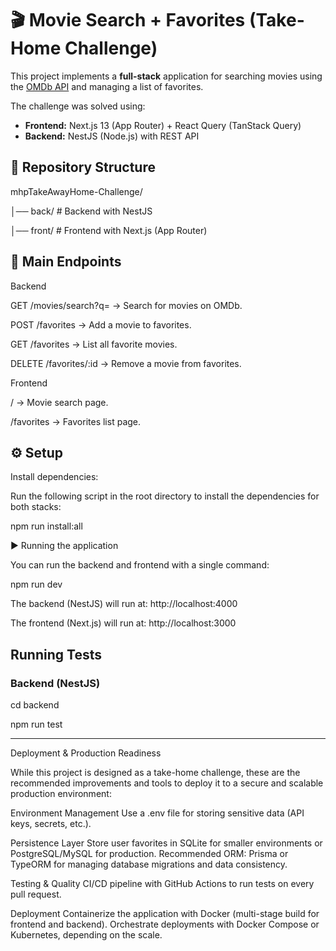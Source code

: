 # 🎬 Movie Search + Favorites (Take-Home Challenge)

This project implements a **full-stack** application for searching movies using the [OMDb API](https://www.omdbapi.com/) and managing a list of favorites.

The challenge was solved using:

- **Frontend:** Next.js 13 (App Router) + React Query (TanStack Query)
- **Backend:** NestJS (Node.js) with REST API


## 📂 Repository Structure

mhpTakeAwayHome-Challenge/

│── back/ # Backend with NestJS

│── front/ # Frontend with Next.js (App Router)


## 📌 Main Endpoints

Backend

GET /movies/search?q=<query> → Search for movies on OMDb.

POST /favorites → Add a movie to favorites.

GET /favorites → List all favorite movies.

DELETE /favorites/:id → Remove a movie from favorites.


Frontend

/ → Movie search page.

/favorites → Favorites list page.


## ⚙️ Setup

Install dependencies:

Run the following script in the root directory to install the dependencies for both stacks:

npm run install:all


▶️ Running the application

You can run the backend and frontend with a single command:

npm run dev


The backend (NestJS) will run at: http://localhost:4000

The frontend (Next.js) will run at: http://localhost:3000


## Running Tests

### Backend (NestJS)

cd backend

npm run test


---------------

Deployment & Production Readiness

While this project is designed as a take-home challenge, these are the recommended improvements and tools to deploy it to a secure and scalable production environment:

Environment Management
Use a .env file for storing sensitive data (API keys, secrets, etc.).

Persistence Layer
Store user favorites in SQLite for smaller environments or PostgreSQL/MySQL for production.
Recommended ORM: Prisma or TypeORM for managing database migrations and data consistency.

Testing & Quality
CI/CD pipeline with GitHub Actions to run tests on every pull request.

Deployment
Containerize the application with Docker (multi-stage build for frontend and backend).
Orchestrate deployments with Docker Compose or Kubernetes, depending on the scale.
